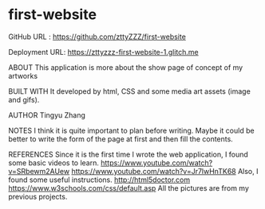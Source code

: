# first-website
GitHub URL :
https://github.com/zttyZZZ/first-website

Deployment URL:
https://zttyzzz-first-website-1.glitch.me

ABOUT
This application  is more about the show page of  concept of my artworks

BUILT WITH
It developed by html, CSS and some media art assets (image and gifs).

AUTHOR
Tingyu Zhang

NOTES
I think it is quite important to plan before writing. Maybe it could be better to write the form of the page at first and then fill the contents.

REFERENCES
Since it is the first time I wrote the web application, I found some basic videos to learn.
https://www.youtube.com/watch?v=SRbewm2AUew
https://www.youtube.com/watch?v=Jr7lwHnTK68
Also, I found some useful instructions.
http://html5doctor.com
https://www.w3schools.com/css/default.asp
All the pictures are from my previous projects.

